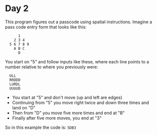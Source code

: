 # Day 2

This program figures out a passcode using spatial instructions. Imagine a
pass code entry form that looks like this:

```
      1
    2 3 4
  5 6 7 8 9
    A B C
      D
```

You start on "5" and follow inputs like these, where each line points to a
number relative to where you previously were:

```
  ULL
  RRDDD
  LURDL
  UUUUD
```

- You start at "5" and don't move (up and left are edges)
- Continuing from "5" you move right twice and down three times and land
  on "D"
- Then from "D" you move five more times and end at "B"
- Finally after five more moves, you end at "3"

So in this example the code is: `5DB3`
